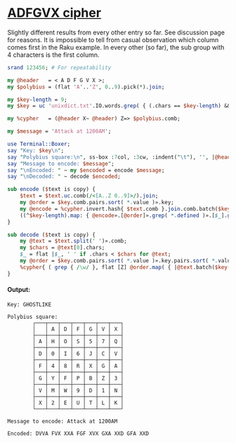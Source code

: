 [1]: https://rosettacode.org/wiki/ADFGVX_cipher

# [ADFGVX cipher][1]

Slightly different results from every other entry so far. See discussion page for reasons. It is impossible to tell from casual observation which column comes first in the Raku example. In every other (so far), the sub group with 4 characters is the first column.

```perl
srand 123456; # For repeatability

my @header   = < A D F G V X >;
my $polybius = (flat 'A'..'Z', 0..9).pick(*).join;

my $key-length = 9;
my $key = uc 'unixdict.txt'.IO.words.grep( { (.chars == $key-length) && (+.comb.Set == +.comb) } ).roll;

my %cypher   = (@header X~ @header) Z=> $polybius.comb;

my $message = 'Attack at 1200AM';

use Terminal::Boxer;
say "Key: $key\n";
say "Polybius square:\n", ss-box :7col, :3cw, :indent("\t"), '', |@header, |(@header Z $polybius.comb.batch: 6);
say "Message to encode: $message";
say "\nEncoded: " ~ my $encoded = encode $message;
say "\nDecoded: " ~ decode $encoded;

sub encode ($text is copy) {
    $text = $text.uc.comb(/<[A..Z 0..9]>/).join;
    my @order = $key.comb.pairs.sort( *.value )».key;
    my @encode = %cypher.invert.hash{ $text.comb }.join.comb.batch($key-length).map: { [$_] };
    ((^$key-length).map: { @encode».[@order]».grep( *.defined )».[$_].grep( *.defined ).join }).Str;
}

sub decode ($text is copy) {
    my @text = $text.split(' ')».comb;
    my $chars = @text[0].chars;
    $_ = flat |$_, ' ' if .chars < $chars for @text;
    my @order = $key.comb.pairs.sort( *.value )».key.pairs.sort( *.value )».key;
    %cypher{ ( grep { /\w/ }, flat [Z] @order.map( { |@text.batch($key-length)».[$_] } ) ).batch(2)».join }.join;
}
```

#### Output:
```
Key: GHOSTLIKE

Polybius square:
        ┌───┬───┬───┬───┬───┬───┬───┐
        │   │ A │ D │ F │ G │ V │ X │
        ├───┼───┼───┼───┼───┼───┼───┤
        │ A │ H │ O │ S │ 5 │ 7 │ Q │
        ├───┼───┼───┼───┼───┼───┼───┤
        │ D │ 0 │ I │ 6 │ J │ C │ V │
        ├───┼───┼───┼───┼───┼───┼───┤
        │ F │ 4 │ 8 │ R │ X │ G │ A │
        ├───┼───┼───┼───┼───┼───┼───┤
        │ G │ Y │ F │ P │ B │ Z │ 3 │
        ├───┼───┼───┼───┼───┼───┼───┤
        │ V │ M │ W │ 9 │ D │ 1 │ N │
        ├───┼───┼───┼───┼───┼───┼───┤
        │ X │ 2 │ E │ U │ T │ L │ K │
        └───┴───┴───┴───┴───┴───┴───┘

Message to encode: Attack at 1200AM

Encoded: DVVA FVX XXA FGF XVX GXA XXD GFA XXD
```
